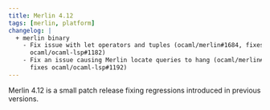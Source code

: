 ```yaml
---
title: Merlin 4.12
tags: [merlin, platform]
changelog: |
  + merlin binary
    - Fix issue with let operators and tuples (ocaml/merlin#1684, fixes ocaml/merlin#1683, fixes
      ocaml/ocaml-lsp#1182)
    - Fix an issue causing Merlin locate queries to hang (ocaml/merlin#1686,
      fixes ocaml/ocaml-lsp#1192)
---
```


Merlin 4.12 is a small patch release fixing regressions introduced in previous
versions.
